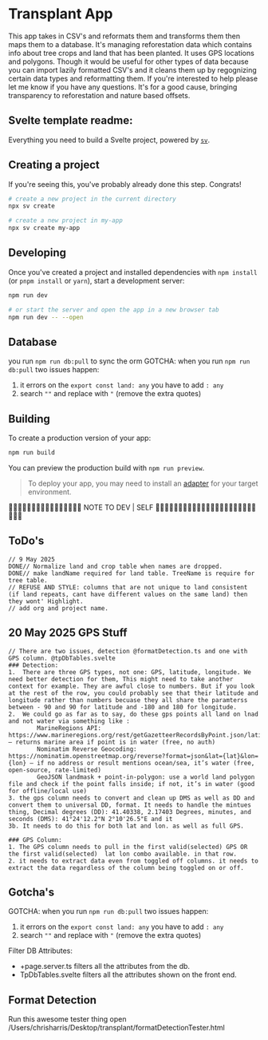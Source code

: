 # Transplant App

This app takes in CSV's and reformats them and transforms them then maps them to a database. It's managing reforestation data which contains info about tree crops and land that has been planted. It uses GPS locations and polygons. Though it would be useful for other types of data because you can import lazily formatted CSV's and it cleans them up by regognizing certain data types and reformatting them.
If you're interested to help please let me know if you have any questions. It's for a good cause, bringing transparency to reforestation and nature based offsets. 


## Svelte template readme:

Everything you need to build a Svelte project, powered by [`sv`](https://github.com/sveltejs/cli).


## Creating a project

If you're seeing this, you've probably already done this step. Congrats!

```bash
# create a new project in the current directory
npx sv create

# create a new project in my-app
npx sv create my-app
```

## Developing

Once you've created a project and installed dependencies with `npm install` (or `pnpm install` or `yarn`), start a development server:

```bash
npm run dev

# or start the server and open the app in a new browser tab
npm run dev -- --open
```

## Database
you run `npm run db:pull` to sync the orm
GOTCHA: when you run `npm run db:pull` two issues happen:

1. it errors on the `export const land: any` you have to add `: any`
2. search `""` and replace with `"` (remove the extra quotes)

## Building

To create a production version of your app:

```bash
npm run build
```

You can preview the production build with `npm run preview`.

> To deploy your app, you may need to install an [adapter](https://svelte.dev/docs/kit/adapters) for your target environment.


🌲️🌲️🌳️🌳️🌴️🌲️🌲️🌳️🌳️🌴️🌲️🌲️🌳️🌳️🌴️🌲️ NOTE TO DEV | SELF  🌳️🌴️🌲️🌲️🌳️🌳️🌴️🌲️🌲️🌳️🌳️🌴️🌲️🌲️🌳️🌳️🌴️🌲️🌲️🌳️🌳️🌴️🌲️🌲️🌳️


## ToDo's
	// 9 May 2025 
	DONE// Normalize land and crop table when names are dropped.
	DONE// make landName required for land table. TreeName is require for tree table. 
	// REFUSE AND STYLE: columns that are not unique to land consistent (if land repeats, cant have different values on the same land) then they wont' Highlight.
	// add org and project name.

## 20 May 2025 GPS Stuff
	// There are two issues, detection @formatDetection.ts and one with GPS column. @tpDbTables.svelte
	### Detection: 	
	1.	There are three GPS types, not one: GPS, latitude, longitude. We need better detection for them, This might need to take another context for example. They are awful close to numbers. But if you look at the rest of the row, you could probably see that their latitude and longitude rather than numbers becuase they all share the paramterss between - 90 and 90 for latitude and -180 and 180 for longitude.
	2.  We could go as far as to say, do these gps points all land on lnad and not water via something like :
			MarineRegions API: https://www.marineregions.org/rest/getGazetteerRecordsByPoint.json/latitude/{lat}/longitude/{lon} — returns marine area if point is in water (free, no auth)
			Nominatim Reverse Geocoding: https://nominatim.openstreetmap.org/reverse?format=json&lat={lat}&lon={lon} — if no address or result mentions ocean/sea, it’s water (free, open-source, rate-limited)
			GeoJSON landmask + point-in-polygon: use a world land polygon file and check if the point falls inside; if not, it’s in water (good for offline/local use)
	3. the gps column needs to convert and clean up DMS as well as DD and convert them to universal DD, format. It needs to handle the mintues thing, Decimal degrees (DD): 41.40338, 2.17403 Degrees, minutes, and seconds (DMS): 41°24'12.2"N 2°10'26.5"E and it 
	3b. It needs to do this for both lat and lon. as well as full GPS.
	
	### GPS Column:
	1. The GPS column needs to pull in the first valid(selected) GPS OR the first valid(selected)  lat lon combo available. in that row.
	2. it needs to extract data even from toggled off columns. it needs to extract the data regardless of the column being toggled on or off. 
	
	
	


## Gotcha's

GOTCHA: when you run `npm run db:pull` two issues happen:
1. it errors on the `export const land: any` you have to add `: any`
2. search `""` and replace with `"` (remove the extra quotes)

Filter DB Attributes:
- +page.server.ts filters all the attributes from the db.
- TpDbTables.svelte filters all the attributes shown on the front end.

## Format Detection

Run this awesome tester thing open /Users/chrisharris/Desktop/transplant/formatDetectionTester.html